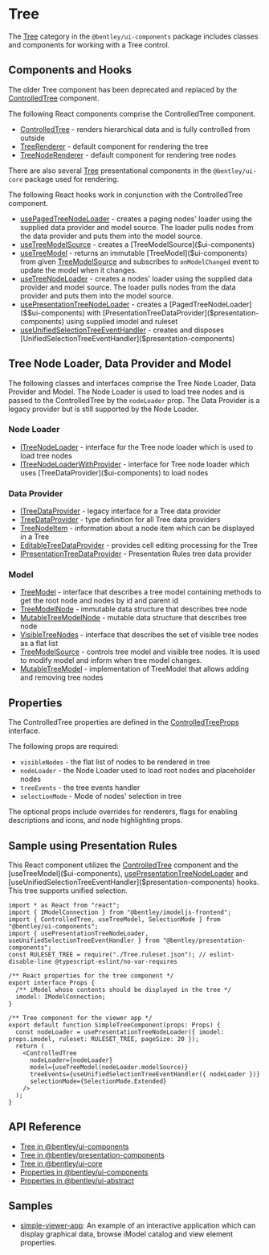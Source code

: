 # Tree

The [Tree]($ui-components:Tree) category in the `@bentley/ui-components` package includes
classes and components for working with a Tree control.

## Components and Hooks

The older Tree component has been deprecated and replaced by the [ControlledTree]($ui-components) component.

The following React components comprise the ControlledTree component.

- [ControlledTree]($ui-components) - renders hierarchical data and is fully controlled from outside
- [TreeRenderer]($ui-components) - default component for rendering the tree
- [TreeNodeRenderer]($ui-components) - default component for rendering tree nodes

There are also several [Tree]($ui-core:Tree) presentational  components in the `@bentley/ui-core`
package used for rendering.

The following React hooks work in conjunction with the ControlledTree component.

- [usePagedTreeNodeLoader]($ui-components) - creates a paging nodes' loader using the supplied data provider and model source. The loader pulls nodes from the data provider and puts them into the model source.
- [useTreeModelSource]($ui-components) - creates a [TreeModelSource]($ui-components)
- [useTreeModel]($ui-components) - returns an immutable [TreeModel]($ui-components) from given [TreeModelSource]($ui-components) and subscribes to `onModelChanged` event to update the model when it changes.
- [useTreeNodeLoader]($ui-components) - creates a nodes' loader using the supplied data provider and model source. The loader pulls nodes from the data provider and puts them into the model source.
- [usePresentationTreeNodeLoader]($presentation-components) -  creates a [PagedTreeNodeLoader]($$ui-components) with [PresentationTreeDataProvider]($presentation-components) using supplied imodel and ruleset
- [useUnifiedSelectionTreeEventHandler]($presentation-components) - creates and disposes [UnifiedSelectionTreeEventHandler]($presentation-components)

## Tree Node Loader, Data Provider and Model

The following classes and interfaces comprise the Tree Node Loader, Data Provider and Model.
The Node Loader is used to load tree nodes and is passed to the ControlledTree by the `nodeLoader` prop.
The Data Provider is a legacy provider but is still supported by the Node Loader.

### Node Loader

- [ITreeNodeLoader]($ui-components) - interface for the Tree node loader which is used to load tree nodes
- [ITreeNodeLoaderWithProvider]($ui-components) - interface for Tree node loader which uses [TreeDataProvider]($ui-components) to load nodes

### Data Provider

- [ITreeDataProvider]($ui-components) - legacy interface for a Tree data provider
- [TreeDataProvider]($ui-components) - type definition for all Tree data providers
- [TreeNodeItem]($ui-components) - information about a node item which can be displayed in a Tree
- [EditableTreeDataProvider]($ui-components) - provides cell editing processing for the Tree
- [IPresentationTreeDataProvider]($presentation-components) - Presentation Rules tree data provider

### Model

- [TreeModel]($ui-components) - interface that describes a tree model containing methods to get the root node and nodes by id and parent id
- [TreeModelNode]($ui-components) - immutable data structure that describes tree node
- [MutableTreeModelNode]($ui-components) - mutable data structure that describes tree node
- [VisibleTreeNodes]($ui-components) - interface that describes the set of visible tree nodes as a flat list
- [TreeModelSource]($ui-components) - controls tree model and visible tree nodes. It is used to modify model and inform when tree model changes.
- [MutableTreeModel]($ui-components) - implementation of TreeModel that allows adding and removing tree nodes

## Properties

The ControlledTree properties are defined in the [ControlledTreeProps]($ui-components) interface.

The following props are required:

- `visibleNodes` - the flat list of nodes to be rendered in tree
- `nodeLoader` - the Node Loader used to load root nodes and placeholder nodes
- `treeEvents` - the tree events handler
- `selectionMode` - Mode of nodes' selection in tree

The optional props include overrides for renderers,
flags for enabling descriptions and icons,
and node highlighting props.

## Sample using Presentation Rules

This React component utilizes the [ControlledTree]($ui-components) component and the
[useTreeModel]($ui-components), [usePresentationTreeNodeLoader]($presentation-components) and
[useUnifiedSelectionTreeEventHandler]($presentation-components) hooks. This tree supports unified selection.

```tsx
import * as React from "react";
import { IModelConnection } from "@bentley/imodeljs-frontend";
import { ControlledTree, useTreeModel, SelectionMode } from "@bentley/ui-components";
import { usePresentationTreeNodeLoader, useUnifiedSelectionTreeEventHandler } from "@bentley/presentation-components";
const RULESET_TREE = require("./Tree.ruleset.json"); // eslint-disable-line @typescript-eslint/no-var-requires

/** React properties for the tree component */
export interface Props {
  /** iModel whose contents should be displayed in the tree */
  imodel: IModelConnection;
}

/** Tree component for the viewer app */
export default function SimpleTreeComponent(props: Props) {
  const nodeLoader = usePresentationTreeNodeLoader({ imodel: props.imodel, ruleset: RULESET_TREE, pageSize: 20 });
  return (
    <ControlledTree
      nodeLoader={nodeLoader}
      model={useTreeModel(nodeLoader.modelSource)}
      treeEvents={useUnifiedSelectionTreeEventHandler({ nodeLoader })}
      selectionMode={SelectionMode.Extended}
    />
  );
}
```

## API Reference

- [Tree in @bentley/ui-components]($ui-components:Tree)
- [Tree in @bentley/presentation-components]($presentation-components:Tree)
- [Tree in @bentley/ui-core]($ui-core:Tree)
- [Properties in @bentley/ui-components]($ui-components:Properties)
- [Properties in @bentley/ui-abstract]($ui-abstract:Properties)

## Samples

- [simple-viewer-app](https://github.com/imodeljs/imodeljs-samples/tree/master/interactive-app/simple-viewer-app): An example of an interactive application which can display graphical data, browse iModel catalog and view element properties.
<!-- * [controlled-tree-sample](https://github.com/imodeljs/imodeljs-samples/tree/master/interactive-app/controlled-tree-sample): An example of an application demonstrating the many features of the ControlledTree. -->
